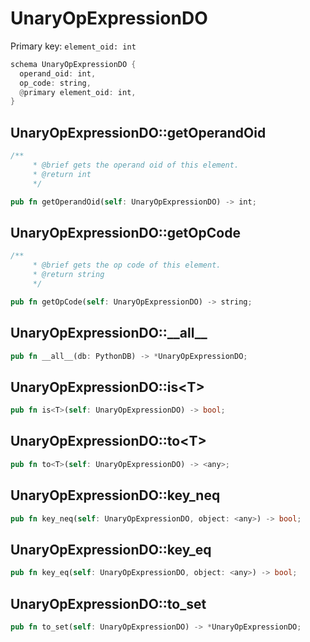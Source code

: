 # UnaryOpExpressionDO

Primary key: `element_oid: int`

```rust
schema UnaryOpExpressionDO {
  operand_oid: int,
  op_code: string,
  @primary element_oid: int,
}
```
## UnaryOpExpressionDO::getOperandOid

```rust
/**
     * @brief gets the operand oid of this element.
     * @return int
     */
```
```rust
pub fn getOperandOid(self: UnaryOpExpressionDO) -> int;
```
## UnaryOpExpressionDO::getOpCode

```rust
/**
     * @brief gets the op code of this element.
     * @return string
     */
```
```rust
pub fn getOpCode(self: UnaryOpExpressionDO) -> string;
```
## UnaryOpExpressionDO::\_\_all\_\_

```rust
pub fn __all__(db: PythonDB) -> *UnaryOpExpressionDO;
```
## UnaryOpExpressionDO::is\<T\>

```rust
pub fn is<T>(self: UnaryOpExpressionDO) -> bool;
```
## UnaryOpExpressionDO::to\<T\>

```rust
pub fn to<T>(self: UnaryOpExpressionDO) -> <any>;
```
## UnaryOpExpressionDO::key\_neq

```rust
pub fn key_neq(self: UnaryOpExpressionDO, object: <any>) -> bool;
```
## UnaryOpExpressionDO::key\_eq

```rust
pub fn key_eq(self: UnaryOpExpressionDO, object: <any>) -> bool;
```
## UnaryOpExpressionDO::to\_set

```rust
pub fn to_set(self: UnaryOpExpressionDO) -> *UnaryOpExpressionDO;
```
